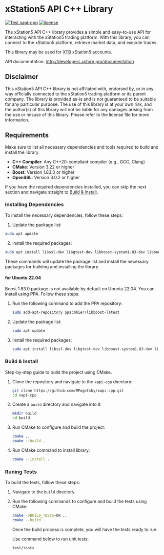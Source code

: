 # xStation5 API C++ Library

[![Test xapi-cpp](https://github.com/MPogotsky/xapi-cpp/actions/workflows/test-xapi-cpp.yml/badge.svg)](https://github.com/MPogotsky/xapi-cpp/actions/workflows/test-xapi-cpp.yml) 
[![license](https://img.shields.io/badge/license-MIT-blue)](https://github.com/MPogotsky/xapi-cpp/LICENSE)


The xStation5 API C++ library provides a simple and easy-to-use API for interacting with the xStation5 trading platform. With this library, you can connect to the xStation5 platform, retrieve market data, and execute trades.

This library may be used for [XTB](https://www.xtb.com) xStation5 accounts.

API documentation: <http://developers.xstore.pro/documentation>

## Disclaimer

This xStation5 API C++ library is not affiliated with, endorsed by, or in any way officially connected to the xStation5 trading platform or its parent company. The library is provided as-is and is not guaranteed to be suitable for any particular purpose. The use of this library is at your own risk, and the author(s) of this library will not be liable for any damages arising from the use or misuse of this library. Please refer to the license file for more information.


## Requirements

Make sure to list all necessary dependencies and tools required to build and install the library.

- **C++ Compiler**: Any C++20-compliant compiler (e.g., GCC, Clang)
- **CMake**: Version 3.22 or higher
- **Boost**: Version 1.83.0 or higher
- **OpenSSL**: Version 3.0.2 or higher

If you have the required dependencies installed, you can skip the next section and navigate straight to [Build & Install](#build--install).

### Installing Dependencies

To install the necessary dependencies, follow these steps:

1. Update the package list:

```bash
sudo apt update
```

2. Install the required packages:

```bash
sudo apt install libssl-dev libgtest-dev libboost-system1.83-dev libboost-url1.83-dev libboost-json1.83-dev
```

These commands will update the package list and install the necessary packages for building and installing the library.

#### for Ubuntu 22.04

Boost 1.83.0 package is not available by default on Ubuntu 22.04.
You can install using PPA. Follow these steps:

1. Run the following command to add the PPA repository:

    ```bash
    sudo add-apt-repository ppa:mhier/libboost-latest
    ```

2. Update the package list:

    ```bash
    sudo apt update
    ```

3. Install the required packages:

    ```bash
    sudo apt install libssl-dev libgtest-dev libboost-system1.83-dev libboost-url1.83-dev libboost-json1.83-dev
    ```

### Build & Install
Step-by-step guide to build the project using CMake.

1. Clone the repository and navigate to the `xapi-cpp` directory:

    ```bash
    git clone https://github.com/MPogotsky/xapi-cpp.git
    cd xapi-cpp
    ```

2. Create a `build` directory and navigate into it:

    ```bash
    mkdir build
    cd build
    ```

3. Run CMake to configure and build the project:

    ```bash
    cmake ..
    cmake --build . 
    ```

4. Run CMake command to install library:

    ```bash
    cmake --install . 
    ```

### Runing Tests
To build the tests, follow these steps:

1. Navigate to the `build` directory.
2. Run the following commands to configure and build the tests using CMake:

    ```bash
    cmake -DBUILD_TESTS=ON ..
    cmake --build .
    ```

    Once the build process is complete, you will have the tests ready to run.

    Use command below to run unit tests:

    ```bash
    test/tests
    ```
